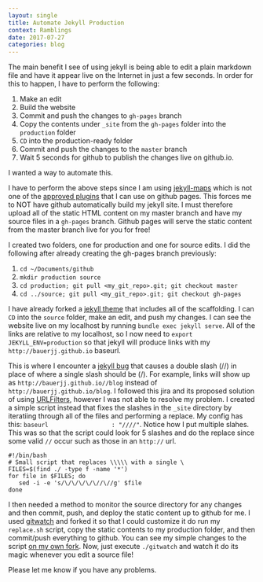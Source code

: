 ```yaml
---
layout: single
title: Automate Jekyll Production 
context: Ramblings
date: 2017-07-27 
categories: blog
---
```


The main benefit I see of using jekyll is being able to edit a plain markdown file and have it appear live on the Internet in just a few seconds. In order for this to happen, I have to perform the following:

1. Make an edit
2. Build the website
3. Commit and push the changes to `gh-pages` branch
4. Copy the contents under `_site` from the `gh-pages` folder into the `production` folder
5. `CD` into the production-ready folder
6. Commit and push the changes to the `master` branch
7. Wait 5 seconds for github to publish the changes live on github.io. 

I wanted a way to automate this. 

I have to perform the above steps since I am using [jekyll-maps](https://github.com/ayastreb/jekyll-maps) which is not one of the [approved plugins](https://pages.github.com/versions/) that I can use on github pages. This forces me to NOT have github automatically build my jekyll site. I must therefore upload all of the static HTML content on my master branch and have my source files in a `gh-pages` branch. Github pages will serve the static content from the master branch live for you for free! 

I created two folders, one for production and one for source edits. I did the following after already creating the gh-pages branch previously:

1. `cd ~/Documents/github`
2. `mkdir production source`
3. `cd production; git pull <my_git_repo>.git; git checkout master`
4. `cd ../source; git pull <my_git_repo>.git; git checkout gh-pages`

I have already forked a [jekyll theme](https://github.com/mmistakes/minimal-mistakes) that includes all of the scaffolding. I can `CD` into the `source` folder, make an edit, and push my changes. I can see the website live on my localhost by running `bundle exec jekyll serve`. All of the links are relative to my localhost, so I now need to `export JEKYLL_ENV=production` so that jekyll will produce links with my `http://bauerjj.github.io` baseurl. 

This is where I encounter a [jekyll bug](https://github.com/jekyll/jekyll/issues/6057) that causes a double slash (//) in place of where a single slash should be (/). For example, links will show up as `http://bauerjj.github.io//blog` instead of `http://bauerjj.github.io/blog`. I followed this jira and its proposed solution of using [URLFilters](https://github.com/jekyll/jekyll/pull/6058), however I was not able to resolve my problem. I created a simple script instead that fixes the slashes in the `_site` directory by iteratiing through all of the files and performing a replace. My config has this: `baseurl                  : "////"`. Notice how I put multiple slahes. This was so that the script could look for 5 slashes and do the replace since some valid `//` occur such as those in an `http://` url. 

```
#!/bin/bash
# Small script that replaces \\\\\ with a single \ 
FILES=$(find ./ -type f -name '*')
for file in $FILES; do
   sed -i -e 's/\/\/\/\/\//\//g' $file
done
```

I then needed a method to monitor the source directory for any changes and then commit, push, and deploy the static content up to github for me. I used [gitwatch](https://github.com/nevik/gitwatch) and forked it so that I could customize it do run my `replace.sh` script, copy the static contents to my production folder, and then commit/push everything to github. You can see my simple changes to the script [on my own fork](https://github.com/bauerjj/gitwatch/blob/master/gitwatch.sh). Now, just execute `./gitwatch` and watch it do its magic whenever you edit a source file!
 
Please let me know if you have any problems. 








